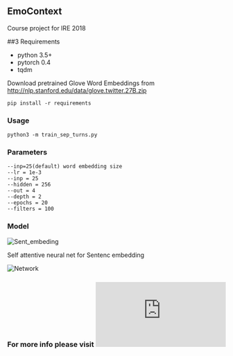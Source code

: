 ## EmoContext
Course project for IRE 2018


##3 Requirements

* python 3.5+
* pytorch 0.4
* tqdm

Download pretrained Glove Word Embeddings from http://nlp.stanford.edu/data/glove.twitter.27B.zip

```
pip install -r requirements

```

### Usage

```
python3 -m train_sep_turns.py 

```

### Parameters

```
--inp=25(default) word embedding size
--lr = 1e-3
--inp = 25
--hidden = 256
--out = 4
--depth = 2
--epochs = 20
--filters = 100

```

### Model

![Sent_embeding](https://drive.google.com/drive/u/0/folders/1S-CeFBVEEg9Z3tmSSzklhw2EIgwaUCR_)

Self attentive neural net for Sentenc embedding

![Network](https://drive.google.com/open?id=1JvdbgmpPXG6pMxCLtTJBAyNw2xKNMMCR)

### For more info please visit ![Project page](https://deepayan137.github.io/category/projects.html)